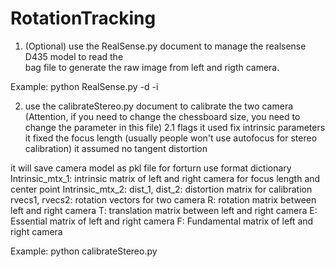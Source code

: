 # RotationTracking

1. (Optional) use the RealSense.py document to manage the realsense D435 model to read the     
bag file to generate the raw image from left and rigth camera.

Example:
python RealSense.py -d <path to save the raw image> -i <bag file path>

2. use the calibrateStereo.py document to calibrate the two camera
(Attention, if you need to change the chessboard size, you need to change the parameter in this file)
2.1 flags
it used fix intrinsic parameters
it fixed the focus length (usually people won't use autofocus for stereo calibration)
it assumed no tangent distortion

it will save camera model as pkl file for forturn use
format dictionary
Intrinsic_mtx_1: intrinsic matrix of left and right camera for focus length and center point
Intrinsic_mtx_2:
dist_1, dist_2: distortion matrix for calibration
rvecs1, rvecs2: rotation vectors for two camera
R: rotation matrix between left and right camera
T: translation matrix between left and right camera
E: Essential matrix of left and right camera
F: Fundamental matrix of left and right camera


Example:
python calibrateStereo.py <path for your calibration image data>
